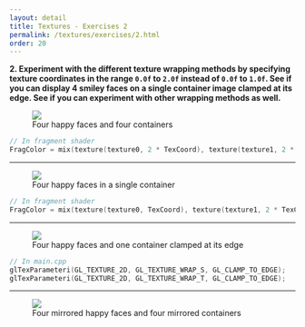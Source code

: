 ```yaml
---
layout: detail
title: Textures - Exercises 2
permalink: /textures/exercises/2.html
order: 20
---
```


**2. Experiment with the different texture wrapping methods by specifying texture coordinates in the range ```0.0f``` to ```2.0f``` instead of ```0.0f``` to ```1.0f```. See if you can display 4 smiley faces on a single container image clamped at its edge. See if you can experiment with other wrapping methods as well.** 

<figure>
    <img src="{{ site.baseurl }}/textures/exercises/2/1.png">
    <figcaption>Four happy faces and four containers</figcaption>
</figure>

```c++
// In fragment shader
FragColor = mix(texture(texture0, 2 * TexCoord), texture(texture1, 2 * TexCoord), 0.2);
```

---

<figure>
    <img src="{{ site.baseurl }}/textures/exercises/2/2.png">
    <figcaption>Four happy faces in a single container</figcaption>
</figure>

```c++
// In fragment shader
FragColor = mix(texture(texture0, TexCoord), texture(texture1, 2 * TexCoord), 0.2);
```

---

<figure>
    <img src="{{ site.baseurl }}/textures/exercises/2/3.png">
    <figcaption>Four happy faces and one container clamped at its edge</figcaption>
</figure>

```c++
// In main.cpp
glTexParameteri(GL_TEXTURE_2D, GL_TEXTURE_WRAP_S, GL_CLAMP_TO_EDGE);
glTexParameteri(GL_TEXTURE_2D, GL_TEXTURE_WRAP_T, GL_CLAMP_TO_EDGE);
``` 

---

<figure>
    <img src="{{ site.baseurl }}/textures/exercises/2/4.png">
    <figcaption>Four mirrored happy faces and four mirrored containers</figcaption>
</figure>
